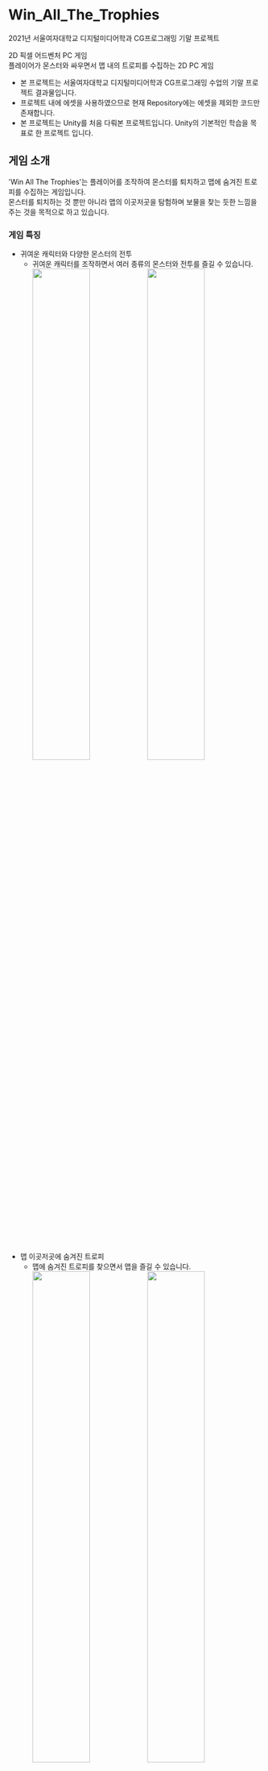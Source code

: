 # Win_All_The_Trophies
2021년 서울여자대학교 디지털미디어학과 CG프로그래밍 기말 프로젝트<br/>

2D 픽셀 어드벤처 PC 게임<br/>
플레이어가 몬스터와 싸우면서 맵 내의 트로피를 수집하는 2D PC 게임
* 본 프로젝트는 서울여자대학교 디지털미디어학과 CG프로그래밍 수업의 기말 프로젝트 결과물입니다.
* 프로젝트 내에 에셋을 사용하였으므로 현재 Repository에는 에셋을 제외한 코드만 존재합니다.
* 본 프로젝트는 Unity를 처음 다뤄본 프로젝트입니다. Unity의 기본적인 학습을 목표로 한 프로젝트 입니다.

## 게임 소개
'Win All The Trophies'는 플레이어를 조작하여 몬스터를 퇴치하고 맵에 숨겨진 트로피를 수집하는 게임입니다.<br/>
몬스터를 퇴치하는 것 뿐만 아니라 맵의 이곳저곳을 탐험하며 보물을 찾는 듯한 느낌을 주는 것을 목적으로 하고 있습니다.<br/>

### 게임 특징
* 귀여운 캐릭터와 다양한 몬스터의 전투
  * 귀여운 캐릭터를 조작하면서 여러 종류의 몬스터와 전투를 즐길 수 있습니다.
  <br/><img width="50%" src="https://github.com/user-attachments/assets/e6188484-fb74-4000-8fa2-54f491866f95"/><img width="50%" src="https://github.com/user-attachments/assets/2a8fa887-1928-47d8-973e-2864d147f16b"/>
* 맵 이곳저곳에 숨겨진 트로피
  * 맵에 숨겨진 트로피를 찾으면서 맵을 즐길 수 있습니다.
  <br/><img width="50%" src="https://github.com/user-attachments/assets/c9163176-c719-4c2f-aa98-760b5f6e9d24"/><img width="50%" src="https://github.com/user-attachments/assets/7dd78448-97a8-4db5-928f-26c9da270514"/>
## 프로젝트 개요
🔗자세한 내용은 Notion에서 확인하실 수 있으십니다.    [<img src="https://img.shields.io/badge/Notion-000000?style=flat-round&logo=Notion&logoColor=white"/>](https://www.notion.so/Win_All_The_Trophies-178b66b96b778005ad0ed3344085cfed?pvs=4)
### 개발 기간
* 2021.05 - 2021.06 (약 1개월)
### 개발 환경
* Unity 2019.1.10
### 수행업무
개인 프로젝트로 다음과 같은 부분을 수행했습니다.<br/>
씬 이동 제작
* LoadScene() 활용한 씬 이동 제작
 
스테이지 제작
* 난이도에 따른 스테이지 4개 제작
* 스테이지에 따른 카메라 컨트롤 제작
  * 카메라 좌표를 활용한 카메라 이동 제한

플레이어 조작 제작
* 충돌처리를 통한 아이템 및 트로피 획득, 피격, 게임 클리어 제작
* Input을 활용한 키보드 입력에 따른 플레이어 이동, 점프, 2단 점프, 공격 제작
* 플레이어 애니메이션 적용

적 및 장애물의 이동, 피격, 공격 제작
* Trigger 충돌처리를 통한 적 이동 및 피격, 공격 제작
* 적 애니메이션 적용

게임 사운드 적용
* udioSource를 활용한 게임 사운드 적용

트로피 개수 데이터 관리
* static을 사용한 획득한 트로피 개수 관리

구름 이동 제작
* Background Scrolling을 활용한 배경 구름 이동 제작
## 프로젝트 성과
* 서울여자대학교 CG프로그래밍 수업 기말 프로젝트 성적 만점

